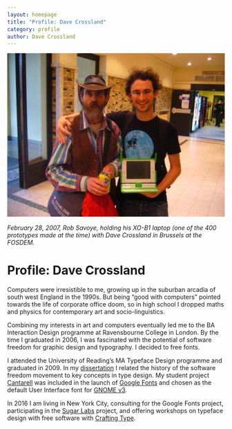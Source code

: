 ```yaml
---
layout: homepage
title: "Profile: Dave Crossland"
category: profile
author: Dave Crossland
---
```


![Rob Savoye and Dave Crossland at FOSDEM 2007](../files/img/2007-02-dc-in-fosdem.jpg)

_February 28, 2007, Rob Savoye, holding his XO-B1 laptop (one of the 400 prototypes made at the time) with Dave Crossland in Brussels at the FOSDEM._

# Profile: Dave Crossland

Computers were irresistible to me, growing up in the suburban arcadia of south west England in the 1990s. 
But being “good with computers” pointed towards the life of corporate office doom, so in high school I dropped maths and physics for contemporary art and socio-linguistics.

Combining my interests in art and computers eventually led me to the BA Interaction Design programme at Ravensbourne College in London. By the time I graduated in 2006, I was fascinated with the potential of software freedom for graphic design and typography. I decided to free fonts.

I attended the University of Reading’s MA Typeface Design programme and graduated in 2009. In my [dissertation](https://github.com/davelab6/matd-dissertation/) I related the history of the software freedom movement to key concepts in type design. My student project [Cantarell](https://en.wikipedia.org/wiki/Cantarell_(typeface)) was included in the launch of [Google Fonts](https://www.google.com/fonts) and chosen as the default User Interface font for [GNOME v3](https://www.gnome.org).

In 2016 I am living in New York City, consulting for the Google Fonts project, participating in the [Sugar Labs](https://www.sugarlabs.org) project, and offering workshops on typeface design with free software with [Crafting Type](http://craftingtype.com).
